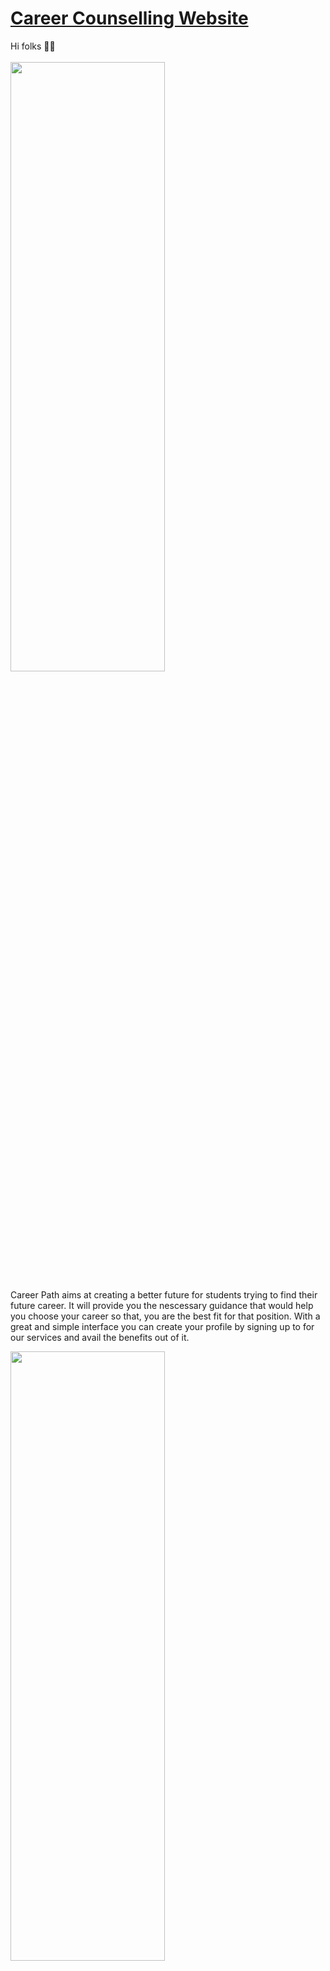 # [Career Counselling Website](https://career-counselling.netlify.app/)
Hi folks 🙋‍♂️ <br/><br/>
<img src="https://user-images.githubusercontent.com/77687018/221396789-1a8c86c0-a6fb-4046-a702-1c0231eddd86.png" width="70%" height="50%">

Career Path aims at creating a better future for students trying to find their future career.
It will provide you the nescessary guidance that would help you choose your career so that, you are the best fit for that position.
With a great and simple interface you can create your profile by signing up to for our services and avail the benefits out of it.

<img src="https://user-images.githubusercontent.com/77687018/221396105-c4d77837-4706-44f9-a332-d53d42dba000.png" width="70%" height="50%"/>

**1) 360 Degree test** : A free test that will ask behavioural and questions from various domains that will provide you a basic idea of where your interest is and what can
be the future career options in that field of interest.

**2) Activity based assesment :** Based on the results of the 360 degree test we will assess your knowledge and interest more accurately using activity based test
which is lowcost paid examination that will greatly help you defining a path for better future endeavour.

**3) Reach out our counsellors :** Confused of the process or have question in mind? feel free to contact our counsellors. A team of professionals from various field will
help you guide provide resources to take critical career decision

**4) Career options from various domains :** A complete list of various career that you can choose on various fields.

**5) Job Ready Certifications :** certification that will help you enhance skills on the career path you choose.

**6) Current Job openings :** List of job openings that will land you to you dream job that you deserve to be working in.

<hr/>



